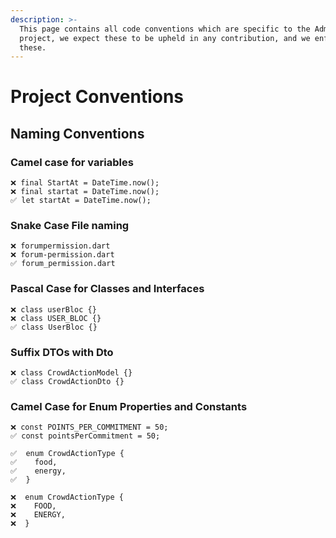 ```yaml
---
description: >-
  This page contains all code conventions which are specific to the Admin CMS
  project, we expect these to be upheld in any contribution, and we enforce
  these.
---
```


# Project Conventions

## Naming Conventions <a href="#naming-conventions" id="naming-conventions"></a>

### Camel case for variables

```
❌ final StartAt = DateTime.now();
❌ final startat = DateTime.now();
✅ let startAt = DateTime.now();
```

### Snake Case File naming

```
❌ forumpermission.dart
❌ forum-permission.dart
✅ forum_permission.dart
```

### Pascal Case for Classes and Interfaces

```
❌ class userBloc {}
❌ class USER_BLOC {}
✅ class UserBloc {}
```

### Suffix DTOs with **Dto**

```
❌ class CrowdActionModel {}
✅ class CrowdActionDto {}
```

### Camel Case for Enum Properties and Constants

```
❌ const POINTS_PER_COMMITMENT = 50;
✅ const pointsPerCommitment = 50;

✅  enum CrowdActionType {
✅    food,
✅    energy,
✅  }

❌  enum CrowdActionType {
❌    FOOD,
❌    ENERGY,
❌  }
```
